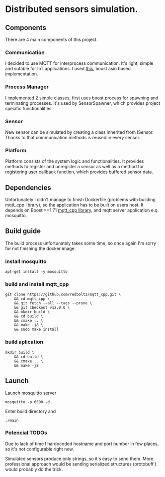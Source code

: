# Distributed sensors simulation.

## Components
There are 4 main components of this project.

### Communication

I decided to use MQTT for interprocess communication. It's light, simple and sutable for IoT applications.
I used [this](https://github.com/redboltz/mqtt_cpp), boost asio based implementation.

### Process Manager

I implemented 2 simple classes, first uses boost.process for spawning and terminating processes.
It's used by SensorSpawner, which provides project specific functionalities.

### Sensor

New sensor can be simulated by creating a class inherited from ISensor. 
Thanks to that communication methods is reused in every sensor.

### Platform

Platform consists of the system logic and functionalities. It provides methods to register and unregister a sensor as well as a method for registering user callback function, which provides buffered sensor data.

## Dependencies

Unfortunately I didn't manage to finish Dockerfile (problems with building mqtt_cpp library), so the application has to be built on users host.
It depends on Boost >=1.71 [mqtt_cpp library](https://github.com/redboltz/mqtt_cpp), and mqtt server application e.q. mosquitto.

## Build guide

The build process unfortunately takes some time, so once again I'm sorry for not finishing the docker image. 

### install mosquitto

`apt-get install -y mosquitto`

### build and install mqtt_cpp

``` 
git clone https://github.com/redboltz/mqtt_cpp.git \
    && cd mqtt_cpp \
    && git fetch --all --tags --prune \
    && git checkout v12.0.0 \
    && mkdir build \
    && cd build \
    && cmake .. \
    && make -j8 \
    && sudo make install
``` 

### build aplication

```
mkdir build \ 
    && cd build \
    && cmake .. \
    && make -j8 
```

## Launch

Launch mosquitto server

`mosquitto -p 6500 -d`

Enter build directory and 

`./main`


### Potencial TODOs

Due to lack of time I hardocoded hostname and port number in few places, so it's not configurable right now.

Simulated sensors produce only strings, so it's easy to send them. More professional approach would be sending serialized structures (protobuff ) would probably do the trick. 

